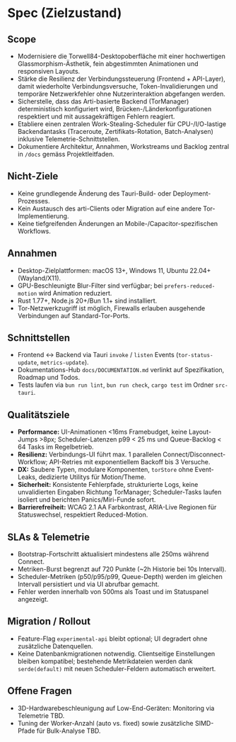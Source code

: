 # Spec (Zielzustand)

## Scope
- Modernisiere die Torwell84-Desktopoberfläche mit einer hochwertigen Glassmorphism-Ästhetik, fein abgestimmten Animationen und responsiven Layouts.
- Stärke die Resilienz der Verbindungssteuerung (Frontend + API-Layer), damit wiederholte Verbindungsversuche, Token-Invalidierungen und temporäre Netzwerkfehler ohne Nutzerinteraktion abgefangen werden.
- Sicherstelle, dass das Arti-basierte Backend (TorManager) deterministisch konfiguriert wird, Brücken-/Länderkonfigurationen respektiert und mit aussagekräftigen Fehlern reagiert.
- Etabliere einen zentralen Work-Stealing-Scheduler für CPU-/I/O-lastige Backendantasks (Traceroute, Zertifikats-Rotation, Batch-Analysen) inklusive Telemetrie-Schnittstellen.
- Dokumentiere Architektur, Annahmen, Workstreams und Backlog zentral in `/docs` gemäss Projektleitfaden.

## Nicht-Ziele
- Keine grundlegende Änderung des Tauri-Build- oder Deployment-Prozesses.
- Kein Austausch des arti-Clients oder Migration auf eine andere Tor-Implementierung.
- Keine tiefgreifenden Änderungen an Mobile-/Capacitor-spezifischen Workflows.

## Annahmen
- Desktop-Zielplattformen: macOS 13+, Windows 11, Ubuntu 22.04+ (Wayland/X11).
- GPU-Beschleunigte Blur-Filter sind verfügbar; bei `prefers-reduced-motion` wird Animation reduziert.
- Rust 1.77+, Node.js 20+/Bun 1.1+ sind installiert.
- Tor-Netzwerkzugriff ist möglich, Firewalls erlauben ausgehende Verbindungen auf Standard-Tor-Ports.

## Schnittstellen
- Frontend ↔ Backend via Tauri `invoke` / `listen` Events (`tor-status-update`, `metrics-update`).
- Dokumentations-Hub `docs/DOCUMENTATION.md` verlinkt auf Spezifikation, Roadmap und Todos.
- Tests laufen via `bun run lint`, `bun run check`, `cargo test` im Ordner `src-tauri`.

## Qualitätsziele
- **Performance:** UI-Animationen <16ms Framebudget, keine Layout-Jumps >8px; Scheduler-Latenzen p99 < 25 ms und Queue-Backlog < 64 Tasks im Regelbetrieb.
- **Resilienz:** Verbindungs-UI führt max. 1 parallelen Connect/Disconnect-Workflow; API-Retries mit exponentiellem Backoff bis 3 Versuche.
- **DX:** Saubere Typen, modulare Komponenten, `torStore` ohne Event-Leaks, dedizierte Utilitys für Motion/Theme.
- **Sicherheit:** Konsistente Fehlerpfade, strukturierte Logs, keine unvalidierten Eingaben Richtung TorManager; Scheduler-Tasks laufen isoliert und berichten Panics/Miri-Funde sofort.
- **Barrierefreiheit:** WCAG 2.1 AA Farbkontrast, ARIA-Live Regionen für Statuswechsel, respektiert Reduced-Motion.

## SLAs & Telemetrie
- Bootstrap-Fortschritt aktualisiert mindestens alle 250ms während Connect.
- Metriken-Burst begrenzt auf 720 Punkte (~2h Historie bei 10s Intervall).
- Scheduler-Metriken (p50/p95/p99, Queue-Depth) werden im gleichen Intervall persistiert und via UI abrufbar gemacht.
- Fehler werden innerhalb von 500ms als Toast und im Statuspanel angezeigt.

## Migration / Rollout
- Feature-Flag `experimental-api` bleibt optional; UI degradert ohne zusätzliche Datenquellen.
- Keine Datenbankmigrationen notwendig. Clientseitige Einstellungen bleiben kompatibel; bestehende Metrikdateien werden dank `serde(default)` mit neuen Scheduler-Feldern automatisch erweitert.

## Offene Fragen
- 3D-Hardwarebeschleunigung auf Low-End-Geräten: Monitoring via Telemetrie TBD.
- Tuning der Worker-Anzahl (auto vs. fixed) sowie zusätzliche SIMD-Pfade für Bulk-Analyse TBD.
